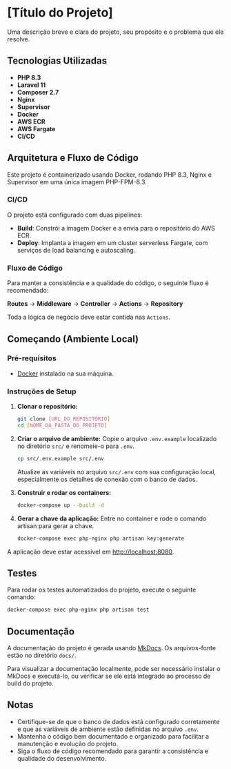 # [Título do Projeto]

Uma descrição breve e clara do projeto, seu propósito e o problema que ele resolve.

## Tecnologias Utilizadas

- **PHP 8.3**
- **Laravel 11**
- **Composer 2.7**
- **Nginx**
- **Supervisor**
- **Docker**
- **AWS ECR**
- **AWS Fargate**
- **CI/CD**

## Arquitetura e Fluxo de Código

Este projeto é containerizado usando Docker, rodando PHP 8.3, Nginx e Supervisor em uma única imagem PHP-FPM-8.3.

### CI/CD

O projeto está configurado com duas pipelines:
- **Build**: Constrói a imagem Docker e a envia para o repositório do AWS ECR.
- **Deploy**: Implanta a imagem em um cluster serverless Fargate, com serviços de load balancing e autoscaling.

### Fluxo de Código

Para manter a consistência e a qualidade do código, o seguinte fluxo é recomendado:

**Routes** -> **Middleware** -> **Controller** -> **Actions** -> **Repository**

Toda a lógica de negócio deve estar contida nas `Actions`.

## Começando (Ambiente Local)

### Pré-requisitos

- [Docker](https://www.docker.com/get-started) instalado na sua máquina.

### Instruções de Setup

1.  **Clonar o repositório:**
    ```sh
    git clone [URL_DO_REPOSITORIO]
    cd [NOME_DA_PASTA_DO_PROJETO]
    ```

2.  **Criar o arquivo de ambiente:**
    Copie o arquivo `.env.example` localizado no diretório `src/` e renomeie-o para `.env`.
    ```sh
    cp src/.env.example src/.env
    ```
    Atualize as variáveis no arquivo `src/.env` com sua configuração local, especialmente os detalhes de conexão com o banco de dados.

3.  **Construir e rodar os containers:**
    ```sh
    docker-compose up --build -d
    ```

4.  **Gerar a chave da aplicação:**
    Entre no container e rode o comando artisan para gerar a chave.
    ```sh
    docker-compose exec php-nginx php artisan key:generate
    ```

A aplicação deve estar acessível em [http://localhost:8080](http://localhost:8080).

## Testes

Para rodar os testes automatizados do projeto, execute o seguinte comando:

```sh
docker-compose exec php-nginx php artisan test
```

## Documentação

A documentação do projeto é gerada usando [MkDocs](https://www.mkdocs.org/). Os arquivos-fonte estão no diretório `docs/`.

Para visualizar a documentação localmente, pode ser necessário instalar o MkDocs e executá-lo, ou verificar se ele está integrado ao processo de build do projeto.

## Notas

- Certifique-se de que o banco de dados está configurado corretamente e que as variáveis de ambiente estão definidas no arquivo `.env`.
- Mantenha o código bem documentado e organizado para facilitar a manutenção e evolução do projeto.
- Siga o fluxo de código recomendado para garantir a consistência e qualidade do desenvolvimento.

